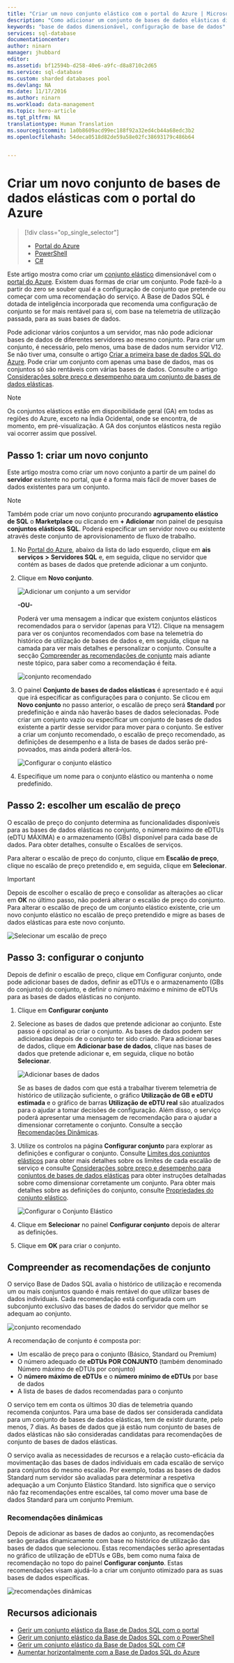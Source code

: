 ```yaml
---
title: "Criar um novo conjunto elástico com o portal do Azure | Microsoft Docs"
description: "Como adicionar um conjunto de bases de dados elásticas dimensionável à sua configuração de base de dados SQL para uma administração e partilha de recursos mais fácil entre muitas bases de dados."
keywords: "base de dados dimensionável, configuração de base de dados"
services: sql-database
documentationcenter: 
author: ninarn
manager: jhubbard
editor: 
ms.assetid: bf12594b-d258-40e6-a9fc-d8a8710c2d65
ms.service: sql-database
ms.custom: sharded databases pool
ms.devlang: NA
ms.date: 11/17/2016
ms.author: ninarn
ms.workload: data-management
ms.topic: hero-article
ms.tgt_pltfrm: NA
translationtype: Human Translation
ms.sourcegitcommit: 1a0b8609acd99ec188f92a32ed4cb44a68edc3b2
ms.openlocfilehash: 54deca0518d82de59a58e02fc38693179c486b64


---
```

# <a name="create-a-new-elastic-database-pool-with-the-azure-portal"></a>Criar um novo conjunto de bases de dados elásticas com o portal do Azure
> [!div class="op_single_selector"]
> * [Portal do Azure](sql-database-elastic-pool-create-portal.md)
> * [PowerShell](sql-database-elastic-pool-create-powershell.md)
> * [C#](sql-database-elastic-pool-create-csharp.md)
>

Este artigo mostra como criar um [conjunto elástico](sql-database-elastic-pool.md) dimensionável com o [portal do Azure](https://portal.azure.com/). Existem duas formas de criar um conjunto. Pode fazê-lo a partir do zero se souber qual é a configuração de conjunto que pretende ou começar com uma recomendação do serviço. A Base de Dados SQL é dotada de inteligência incorporada que recomenda uma configuração de conjunto se for mais rentável para si, com base na telemetria de utilização passada, para as suas bases de dados.

Pode adicionar vários conjuntos a um servidor, mas não pode adicionar bases de dados de diferentes servidores ao mesmo conjunto. Para criar um conjunto, é necessário, pelo menos, uma base de dados num servidor V12. Se não tiver uma, consulte o artigo [Criar a primeira base de dados SQL do Azure](sql-database-get-started.md). Pode criar um conjunto com apenas uma base de dados, mas os conjuntos só são rentáveis com várias bases de dados. Consulte o artigo [Considerações sobre preço e desempenho para um conjunto de bases de dados elásticas](sql-database-elastic-pool-guidance.md).

> [!NOTE]
> Os conjuntos elásticos estão em disponibilidade geral (GA) em todas as regiões do Azure, exceto na Índia Ocidental, onde se encontra, de momento, em pré-visualização.  A GA dos conjuntos elásticos nesta região vai ocorrer assim que possível.
>
>

## <a name="step-1-create-a-new-pool"></a>Passo 1: criar um novo conjunto

Este artigo mostra como criar um novo conjunto a partir de um painel do **servidor** existente no portal, que é a forma mais fácil de mover bases de dados existentes para um conjunto.

> [!NOTE]
> Também pode criar um novo conjunto procurando **agrupamento elástico de SQL** o **Marketplace** ou clicando em **+ Adicionar** non painel de pesquisa **conjuntos elásticos SQL**. Poderá especificar um servidor novo ou existente através deste conjunto de aprovisionamento de fluxo de trabalho.
>
>

1. No [Portal do Azure](http://portal.azure.com/), abaixo da lista do lado esquerdo, clique em **ais serviços** **>** **Servidores SQL** e, em seguida, clique no servidor que contém as bases de dados que pretende adicionar a um conjunto.
2. Clique em **Novo conjunto**.

    ![Adicionar um conjunto a um servidor](./media/sql-database-elastic-pool-create-portal/new-pool.png)

    **-OU-**

    Poderá ver uma mensagem a indicar que existem conjuntos elásticos recomendados para o servidor (apenas para V12). Clique na mensagem para ver os conjuntos recomendados com base na telemetria do histórico de utilização de bases de dados e, em seguida, clique na camada para ver mais detalhes e personalizar o conjunto. Consulte a secção [Compreender as recomendações de conjunto](#understand-pool-recommendations) mais adiante neste tópico, para saber como a recomendação é feita.

    ![conjunto recomendado](./media/sql-database-elastic-pool-create-portal/recommended-pool.png)

3. O painel **Conjunto de bases de dados elásticas** é apresentado e é aqui que irá especificar as configurações para o conjunto. Se clicou em **Novo conjunto** no passo anterior, o escalão de preço será **Standard** por predefinição e ainda não haverão bases de dados selecionadas. Pode criar um conjunto vazio ou especificar um conjunto de bases de dados existente a partir desse servidor para mover para o conjunto. Se estiver a criar um conjunto recomendado, o escalão de preço recomendado, as definições de desempenho e a lista de bases de dados serão pré-povoados, mas ainda poderá alterá-los.

    ![Configurar o conjunto elástico](./media/sql-database-elastic-pool-create-portal/configure-elastic-pool.png)

4. Especifique um nome para o conjunto elástico ou mantenha o nome predefinido.

## <a name="step-2-choose-a-pricing-tier"></a>Passo 2: escolher um escalão de preço

O escalão de preço do conjunto determina as funcionalidades disponíveis para as bases de dados elásticas no conjunto, o número máximo de eDTUs (eDTU MÁXIMA) e o armazenamento (GBs) disponível para cada base de dados. Para obter detalhes, consulte o Escalões de serviços.

Para alterar o escalão de preço do conjunto, clique em **Escalão de preço**, clique no escalão de preço pretendido e, em seguida, clique em **Selecionar**.

> [!IMPORTANT]
> Depois de escolher o escalão de preço e consolidar as alterações ao clicar em **OK** no último passo, não poderá alterar o escalão de preço do conjunto. Para alterar o escalão de preço de um conjunto elástico existente, crie um novo conjunto elástico no escalão de preço pretendido e migre as bases de dados elásticas para este novo conjunto.
>
>

![Selecionar um escalão de preço](./media/sql-database-elastic-pool-create-portal/pricing-tier.png)

## <a name="step-3-configure-the-pool"></a>Passo 3: configurar o conjunto

Depois de definir o escalão de preço, clique em Configurar conjunto, onde pode adicionar bases de dados, definir as eDTUs e o armazenamento (GBs do conjunto) do conjunto, e definir o número máximo e mínimo de eDTUs para as bases de dados elásticas no conjunto.

1. Clique em **Configurar conjunto**
2. Selecione as bases de dados que pretende adicionar ao conjunto. Este passo é opcional ao criar o conjunto. As bases de dados podem ser adicionadas depois de o conjunto ter sido criado.
    Para adicionar bases de dados, clique em **Adicionar base de dados**, clique nas bases de dados que pretende adicionar e, em seguida, clique no botão **Selecionar**.

    ![Adicionar bases de dados](./media/sql-database-elastic-pool-create-portal/add-databases.png)

    Se as bases de dados com que está a trabalhar tiverem telemetria de histórico de utilização suficiente, o gráfico **Utilização de GB e eDTU estimada** e o gráfico de barras **Utilização de eDTU real** são atualizados para o ajudar a tomar decisões de configuração. Além disso, o serviço poderá apresentar uma mensagem de recomendação para o ajudar a dimensionar corretamente o conjunto. Consulte a secção [Recomendações Dinâmicas](#dynamic-recommendations).

3. Utilize os controlos na página **Configurar conjunto** para explorar as definições e configurar o conjunto. Consulte [Limites dos conjuntos elásticos](sql-database-elastic-pool.md#edtu-and-storage-limits-for-elastic-pools-and-elastic-databases) para obter mais detalhes sobre os limites de cada escalão de serviço e consulte [Considerações sobre preço e desempenho para conjuntos de bases de dados elásticas](sql-database-elastic-pool-guidance.md) para obter instruções detalhadas sobre como dimensionar corretamente um conjunto. Para obter mais detalhes sobre as definições do conjunto, consulte [Propriedades do conjunto elástico](sql-database-elastic-pool.md#elastic-pool-and-elastic-database-properties).

    ![Configurar o Conjunto Elástico](./media/sql-database-elastic-pool-create-portal/configure-performance.png)

4. Clique em **Selecionar** no painel **Configurar conjunto** depois de alterar as definições.
5. Clique em **OK** para criar o conjunto.


## <a name="understand-pool-recommendations"></a>Compreender as recomendações de conjunto

O serviço Base de Dados SQL avalia o histórico de utilização e recomenda um ou mais conjuntos quando é mais rentável do que utilizar bases de dados individuais. Cada recomendação está configurada com um subconjunto exclusivo das bases de dados do servidor que melhor se adequam ao conjunto.

![conjunto recomendado](./media/sql-database-elastic-pool-create-portal/recommended-pool.png)  

A recomendação de conjunto é composta por:

- Um escalão de preço para o conjunto (Básico, Standard ou Premium)
- O número adequado de **eDTUs POR CONJUNTO** (também denominado Número máximo de eDTUs por conjunto)
- O **número máximo de eDTUs** e o **número mínimo de eDTUs** por base de dados
- A lista de bases de dados recomendadas para o conjunto

O serviço tem em conta os últimos 30 dias de telemetria quando recomenda conjuntos. Para uma base de dados ser considerada candidata para um conjunto de bases de dados elásticas, tem de existir durante, pelo menos, 7 dias. As bases de dados que já estão num conjunto de bases de dados elásticas não são consideradas candidatas para recomendações de conjunto de bases de dados elásticas.

O serviço avalia as necessidades de recursos e a relação custo-eficácia da movimentação das bases de dados individuais em cada escalão de serviço para conjuntos do mesmo escalão. Por exemplo, todas as bases de dados Standard num servidor são avaliadas para determinar a respetiva adequação a um Conjunto Elástico Standard. Isto significa que o serviço não faz recomendações entre escalões, tal como mover uma base de dados Standard para um conjunto Premium.

### <a name="dynamic-recommendations"></a>Recomendações dinâmicas

Depois de adicionar as bases de dados ao conjunto, as recomendações serão geradas dinamicamente com base no histórico de utilização das bases de dados que selecionou. Estas recomendações serão apresentadas no gráfico de utilização de eDTUs e GBs, bem como numa faixa de recomendação no topo do painel **Configurar conjunto**. Estas recomendações visam ajudá-lo a criar um conjunto otimizado para as suas bases de dados específicas.

![recomendações dinâmicas](./media/sql-database-elastic-pool-create-portal/dynamic-recommendation.png)

## <a name="additional-resources"></a>Recursos adicionais

- [Gerir um conjunto elástico da Base de Dados SQL com o portal](sql-database-elastic-pool-manage-portal.md)
- [Gerir um conjunto elástico da Base de Dados SQL com o PowerShell](sql-database-elastic-pool-manage-powershell.md)
- [Gerir um conjunto elástico da Base de Dados SQL com C#](sql-database-elastic-pool-manage-csharp.md)
- [Aumentar horizontalmente com a Base de Dados SQL do Azure](sql-database-elastic-scale-introduction.md)



<!--HONumber=Nov16_HO3-->


